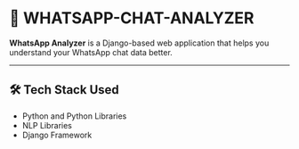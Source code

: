 # 📱 WHATSAPP-CHAT-ANALYZER

**WhatsApp Analyzer** is a Django-based web application that helps you understand your WhatsApp chat data better.

---

## 🛠 Tech Stack Used

- Python and Python Libraries  
- NLP Libraries  
- Django Framework
